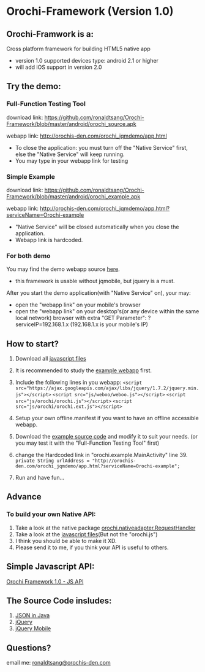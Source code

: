 Orochi-Framework (Version 1.0)
==================================================

Orochi-Framwork is a:
--------------------------------------
Cross platform framework for building HTML5 native app

* version 1.0 supported devices type: android 2.1 or higher
* will add iOS support in version 2.0


Try the demo:
--------------------------------------
### Full-Function Testing Tool ###
download link: https://github.com/ronaldtsang/Orochi-Framework/blob/master/android/orochi_source.apk

webapp link: http://orochis-den.com/orochi_jqmdemo/app.html
* To close the application: you must turn off the "Native Service" first, else the "Native Service" will keep running.
* You may type in your webapp link for testing


### Simple Example ###
download link: https://github.com/ronaldtsang/Orochi-Framework/blob/master/android/orochi_example.apk

webapp link: http://orochis-den.com/orochi_jqmdemo/app.html?serviceName=Orochi-example
* "Native Service" will be closed automatically when you close the application.
* Webapp link is hardcoded.


### For both demo ###
You may find the demo webapp source [here](https://github.com/downloads/ronaldtsang/Orochi-Framework/orochi_1.0_web_example_with_source.zip).
* this framework is usable without jqmobile, but jquery is a must.

After you start the demo application(with "Native Service" on), your may:
* open the "webapp link" on your mobile's browser
* open the "webapp link" on your desktop's(or any device within the same local network) browser with extra "GET Parameter": ?serviceIP=192.168.1.x (192.168.1.x is your mobile's IP)


How to start?
--------------------------------------
1. Download all [javascript files](https://github.com/downloads/ronaldtsang/Orochi-Framework/orochi_1.0_js.zip)

2. It is recommended to study the [example webapp](https://github.com/ronaldtsang/Orochi-Framework/blob/master/web_example_with_source/app.html) first.

3. Include the following lines in you webapp:
`<script src="https://ajax.googleapis.com/ajax/libs/jquery/1.7.2/jquery.min.js"></script>`
`<script src="js/weboo/weboo.js"></script>`
`<script src="js/orochi/orochi.js"></script>`
`<script src="js/orochi/orochi.ext.js"></script>`

4. Setup your own offline.manifest if you want to have an offline accessible webapp.

5. Download the [example source code](https://github.com/downloads/ronaldtsang/Orochi-Framework/orochi_1.0_android_orochi_example.zip) and modify it to suit your needs. (or you may test it with the "Full-Function Testing Tool" first)

6. change the Hardcoded link in "orochi.example.MainActivity" line 39. 
`private String urlAddress = "http://orochis-den.com/orochi_jqmdemo/app.html?serviceName=Orochi-example";`

7. Run and have fun...


Advance
--------------------------------------
### To build your own Native API: ###
1. Take a look at the native package [orochi.nativeadapter.RequestHandler](https://github.com/ronaldtsang/Orochi-Framework/tree/master/android/orochi_source/src/orochi/nativeadapter/requesthandler) 
2. Take a look at the [javascript files](https://github.com/ronaldtsang/Orochi-Framework/tree/master/web_example_with_source/source_js/orochi)(But not the "orochi.js")
3. I think you should be able to make it XD.
4. Please send it to me, if you think your API is useful to others.


Simple Javascript API:
--------------------------------------
[Orochi Framework 1.0 - JS API](https://docs.google.com/document/d/1Rlwf2HBYCG4AafVFCEpuifXhBJuqy3IRdk7cix9ZWe0/edit)


The Source Code insludes:
--------------------------------------
1. [JSON in Java](http://www.json.org/java/)
2. [jQuery](http://jquery.com/)
3. [jQuery Mobile](http://jquerymobile.com/)


Questions?
--------------------------------------
email me: ronaldtsang@orochis-den.com
